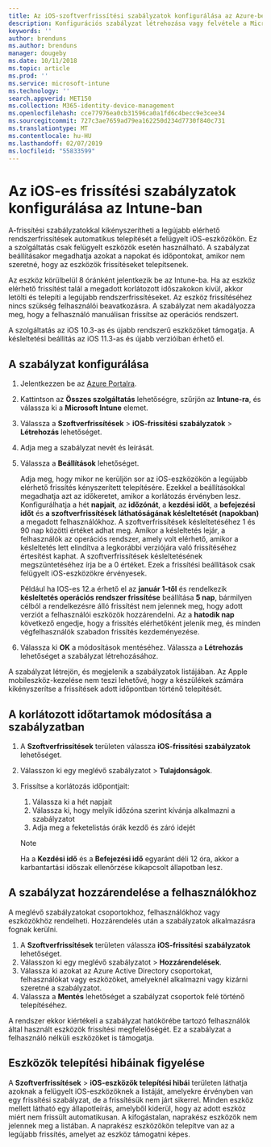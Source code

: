 ```yaml
---
title: Az iOS-szoftverfrissítési szabályzatok konfigurálása az Azure-beli Microsoft Intune-ban | Microsoft Docs
description: Konfigurációs szabályzat létrehozása vagy felvétele a Microsoft Intune-ban, amellyel korlátozhatja, mikor kerüljenek automatikusan telepítésre az Intune által felügyelt, vagy ellenőrzött iOS-eszközök szoftverfrissítései. Megadhatja azokat a dátumokat és időpontokat, amelyeknél nem szeretné, hogy települjenek a frissítések. Ezt a szabályzatot csoportokhoz, felhasználókhoz és eszközökhöz is hozzárendelheti, és ellenőrizheti az esetleges telepítési hibákat is vele.
keywords: ''
author: brenduns
ms.author: brenduns
manager: dougeby
ms.date: 10/11/2018
ms.topic: article
ms.prod: ''
ms.service: microsoft-intune
ms.technology: ''
search.appverid: MET150
ms.collection: M365-identity-device-management
ms.openlocfilehash: cce77976ea0cb31596ca0a1fd6c4becc9e3cee34
ms.sourcegitcommit: 727c3ae7659ad79ea162250d234d7730f840c731
ms.translationtype: MT
ms.contentlocale: hu-HU
ms.lasthandoff: 02/07/2019
ms.locfileid: "55833599"
---
```

# <a name="configure-ios-update-policies-in-intune"></a>Az iOS-es frissítési szabályzatok konfigurálása az Intune-ban

A-frissítési szabályzatokkal kikényszerítheti a legújabb elérhető rendszerfrissítések automatikus telepítését a felügyelt iOS-eszközökön. Ez a szolgáltatás csak felügyelt eszközök esetén használható. A szabályzat beállításakor megadhatja azokat a napokat és időpontokat, amikor nem szeretné, hogy az eszközök frissítéseket telepítsenek. 

Az eszköz körülbelül 8 óránként jelentkezik be az Intune-ba. Ha az eszköz elérhető frissítést talál a megadott korlátozott időszakokon kívül, akkor letölti és telepíti a legújabb rendszerfrissítéseket. Az eszköz frissítéséhez nincs szükség felhasználói beavatkozásra. A szabályzat nem akadályozza meg, hogy a felhasználó manuálisan frissítse az operációs rendszert.

A szolgáltatás az iOS 10.3-as és újabb rendszerű eszközöket támogatja. A késleltetési beállítás az iOS 11.3-as és újabb verzióiban érhető el.

## <a name="configure-the-policy"></a>A szabályzat konfigurálása
1. Jelentkezzen be az [Azure Portalra](https://portal.azure.com).
2. Kattintson az **Összes szolgáltatás** lehetőségre, szűrjön az **Intune-ra**, és válassza ki a **Microsoft Intune** elemet.
3. Válassza a **Szoftverfrissítések** > **iOS-frissítési szabályzatok** > **Létrehozás** lehetőséget.
4. Adja meg a szabályzat nevét és leírását.
5. Válassza a **Beállítások** lehetőséget. 

    Adja meg, hogy mikor ne kerüljön sor az iOS-eszközökön a legújabb elérhető frissítés kényszerített telepítésére. Ezekkel a beállításokkal megadhatja azt az időkeretet, amikor a korlátozás érvényben lesz. Konfigurálhatja a hét **napjait**, az **időzónát**, a **kezdési időt**, a **befejezési időt** és **a szoftverfrissítések láthatóságának késleltetését (napokban)** a megadott felhasználókhoz. A szoftverfrissítések késleltetéséhez 1 és 90 nap közötti értéket adhat meg. Amikor a késleltetés lejár, a felhasználók az operációs rendszer, amely volt elérhető, amikor a késleltetés lett elindítva a legkorábbi verziójára való frissítéséhez értesítést kaphat. A szoftverfrissítések késleltetésének megszüntetéséhez írja be a 0 értéket. Ezek a frissítési beállítások csak felügyelt iOS-eszközökre érvényesek.
  
    Például ha IOS-es 12.a érhető el az **január 1-től** és rendelkezik **késleltetés operációs rendszer frissítése** beállítása **5 nap**, bármilyen célból a rendelkezésre álló frissítést nem jelennek meg, hogy adott verziót a felhasználói eszközök hozzárendelni. Az a **hatodik nap** következő engedje, hogy a frissítés elérhetőként jelenik meg, és minden végfelhasználók szabadon frissítés kezdeményezése.


6. Válassza ki **OK** a módosítások mentéséhez. Válassza a **Létrehozás** lehetőséget a szabályzat létrehozásához.

A szabályzat létrejön, és megjelenik a szabályzatok listájában. Az Apple mobileszköz-kezelése nem teszi lehetővé, hogy a készülékek számára kikényszerítse a frissítések adott időpontban történő telepítését. 

## <a name="change-the-restricted-times-for-the-policy"></a>A korlátozott időtartamok módosítása a szabályzatban

1. A **Szoftverfrissítések** területen válassza **iOS-frissítési szabályzatok** lehetőséget.
2. Válasszon ki egy meglévő szabályzatot > **Tulajdonságok**.
3. Frissítse a korlátozás időpontjait:
    
    1. Válassza ki a hét napjait
    2. Válassza ki, hogy melyik időzóna szerint kívánja alkalmazni a szabályzatot
    3. Adja meg a feketelistás órák kezdő és záró idejét

    > [!NOTE]
    > Ha a **Kezdési idő** és a **Befejezési idő** egyaránt déli 12 óra, akkor a karbantartási időszak ellenőrzése kikapcsolt állapotban lesz.

## <a name="assign-the-policy-to-users"></a>A szabályzat hozzárendelése a felhasználókhoz

A meglévő szabályzatokat csoportokhoz, felhasználókhoz vagy eszközökhöz rendelheti. Hozzárendelés után a szabályzatok alkalmazásra fognak kerülni.

1. A **Szoftverfrissítések** területen válassza **iOS-frissítési szabályzatok** lehetőséget.
2. Válasszon ki egy meglévő szabályzatot > **Hozzárendelések**. 
3. Válassza ki azokat az Azure Active Directory csoportokat, felhasználókat vagy eszközöket, amelyeknél alkalmazni vagy kizárni szeretné a szabályzatot.
4. Válassza a **Mentés** lehetőséget a szabályzat csoportok felé történő telepítéséhez.

A rendszer ekkor kiértékeli a szabályzat hatókörébe tartozó felhasználók által használt eszközök frissítési megfelelőségét. Ez a szabályzat a felhasználó nélküli eszközöket is támogatja.

## <a name="monitor-device-installation-failures"></a>Eszközök telepítési hibáinak figyelése
A <!-- 1352223 -->
**Szoftverfrissítések** > **iOS-eszközök telepítési hibái** területen láthatja azoknak a felügyelt iOS-eszközöknek a listáját, amelyekre érvényben van egy frissítési szabályzat, de a frissítésük nem járt sikerrel. Minden eszköz mellett látható egy állapotleírás, amelyből kiderül, hogy az adott eszköz miért nem frissült automatikusan. A kifogástalan, naprakész eszközök nem jelennek meg a listában. A naprakész eszközökön telepítve van az a legújabb frissítés, amelyet az eszköz támogatni képes.

